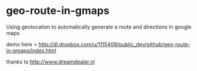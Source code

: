 geo-route-in-gmaps
==================

Using geolocation to automatically generate a route and directions in google maps

demo here > http://dl.dropbox.com/u/1115409/public_dev/github/geo-route-in-gmaps/index.html

thanks to http://www.dreamdealer.nl


